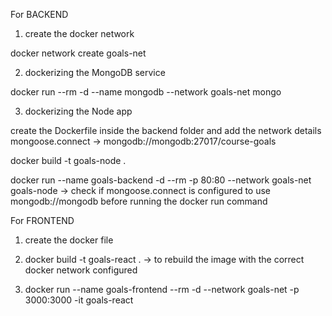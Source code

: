 For BACKEND

1. create the docker network

docker network create goals-net

2. dockerizing the MongoDB service

docker run --rm -d --name mongodb --network goals-net mongo

3. dockerizing the Node app

create the Dockerfile inside the backend folder and add the network details mongoose.connect -> mongodb://mongodb:27017/course-goals

docker build -t goals-node .

 docker run --name goals-backend -d --rm -p 80:80 --network goals-net goals-node -> check if mongoose.connect is configured to use mongodb://mongodb before running the docker run command


For FRONTEND

1. create the docker file

2. docker build -t goals-react .  -> to rebuild the image with the correct docker network configured

3. docker run --name goals-frontend --rm -d --network goals-net -p 3000:3000 -it goals-react
